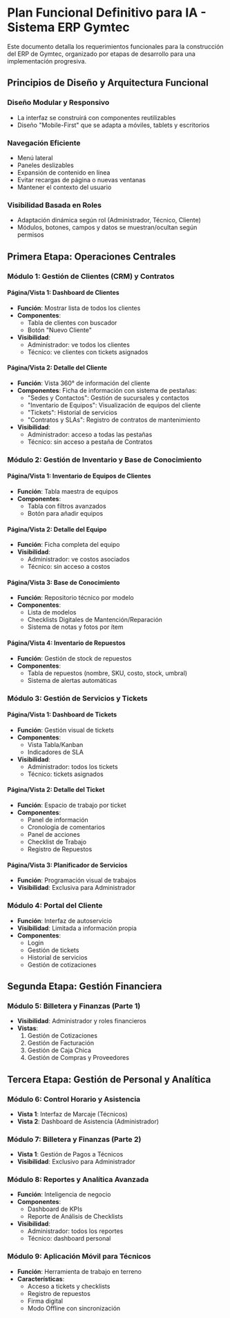 # Plan Funcional Definitivo para IA - Sistema ERP Gymtec

Este documento detalla los requerimientos funcionales para la construcción del ERP de Gymtec, organizado por etapas de desarrollo para una implementación progresiva.

## Principios de Diseño y Arquitectura Funcional

### Diseño Modular y Responsivo
- La interfaz se construirá con componentes reutilizables
- Diseño "Mobile-First" que se adapta a móviles, tablets y escritorios

### Navegación Eficiente
- Menú lateral
- Paneles deslizables
- Expansión de contenido en línea
- Evitar recargas de página o nuevas ventanas
- Mantener el contexto del usuario

### Visibilidad Basada en Roles
- Adaptación dinámica según rol (Administrador, Técnico, Cliente)
- Módulos, botones, campos y datos se muestran/ocultan según permisos

## Primera Etapa: Operaciones Centrales

### Módulo 1: Gestión de Clientes (CRM) y Contratos

#### Página/Vista 1: Dashboard de Clientes
- **Función**: Mostrar lista de todos los clientes
- **Componentes**: 
  - Tabla de clientes con buscador
  - Botón "Nuevo Cliente"
- **Visibilidad**: 
  - Administrador: ve todos los clientes
  - Técnico: ve clientes con tickets asignados

#### Página/Vista 2: Detalle del Cliente
- **Función**: Vista 360° de información del cliente
- **Componentes**: Ficha de información con sistema de pestañas:
  - "Sedes y Contactos": Gestión de sucursales y contactos
  - "Inventario de Equipos": Visualización de equipos del cliente
  - "Tickets": Historial de servicios
  - "Contratos y SLAs": Registro de contratos de mantenimiento
- **Visibilidad**: 
  - Administrador: acceso a todas las pestañas
  - Técnico: sin acceso a pestaña de Contratos

### Módulo 2: Gestión de Inventario y Base de Conocimiento

#### Página/Vista 1: Inventario de Equipos de Clientes
- **Función**: Tabla maestra de equipos
- **Componentes**: 
  - Tabla con filtros avanzados
  - Botón para añadir equipos

#### Página/Vista 2: Detalle del Equipo
- **Función**: Ficha completa del equipo
- **Visibilidad**: 
  - Administrador: ve costos asociados
  - Técnico: sin acceso a costos

#### Página/Vista 3: Base de Conocimiento
- **Función**: Repositorio técnico por modelo
- **Componentes**:
  - Lista de modelos
  - Checklists Digitales de Mantención/Reparación
  - Sistema de notas y fotos por ítem

#### Página/Vista 4: Inventario de Repuestos
- **Función**: Gestión de stock de repuestos
- **Componentes**: 
  - Tabla de repuestos (nombre, SKU, costo, stock, umbral)
  - Sistema de alertas automáticas

### Módulo 3: Gestión de Servicios y Tickets

#### Página/Vista 1: Dashboard de Tickets
- **Función**: Gestión visual de tickets
- **Componentes**: 
  - Vista Tabla/Kanban
  - Indicadores de SLA
- **Visibilidad**: 
  - Administrador: todos los tickets
  - Técnico: tickets asignados

#### Página/Vista 2: Detalle del Ticket
- **Función**: Espacio de trabajo por ticket
- **Componentes**:
  - Panel de información
  - Cronología de comentarios
  - Panel de acciones
  - Checklist de Trabajo
  - Registro de Repuestos

#### Página/Vista 3: Planificador de Servicios
- **Función**: Programación visual de trabajos
- **Visibilidad**: Exclusiva para Administrador

### Módulo 4: Portal del Cliente
- **Función**: Interfaz de autoservicio
- **Visibilidad**: Limitada a información propia
- **Componentes**:
  - Login
  - Gestión de tickets
  - Historial de servicios
  - Gestión de cotizaciones

## Segunda Etapa: Gestión Financiera

### Módulo 5: Billetera y Finanzas (Parte 1)
- **Visibilidad**: Administrador y roles financieros
- **Vistas**:
  1. Gestión de Cotizaciones
  2. Gestión de Facturación
  3. Gestión de Caja Chica
  4. Gestión de Compras y Proveedores

## Tercera Etapa: Gestión de Personal y Analítica

### Módulo 6: Control Horario y Asistencia
- **Vista 1**: Interfaz de Marcaje (Técnicos)
- **Vista 2**: Dashboard de Asistencia (Administrador)

### Módulo 7: Billetera y Finanzas (Parte 2)
- **Vista 1**: Gestión de Pagos a Técnicos
- **Visibilidad**: Exclusivo para Administrador

### Módulo 8: Reportes y Analítica Avanzada
- **Función**: Inteligencia de negocio
- **Componentes**:
  - Dashboard de KPIs
  - Reporte de Análisis de Checklists
- **Visibilidad**: 
  - Administrador: todos los reportes
  - Técnico: dashboard personal

### Módulo 9: Aplicación Móvil para Técnicos
- **Función**: Herramienta de trabajo en terreno
- **Características**:
  - Acceso a tickets y checklists
  - Registro de repuestos
  - Firma digital
  - Modo Offline con sincronización 